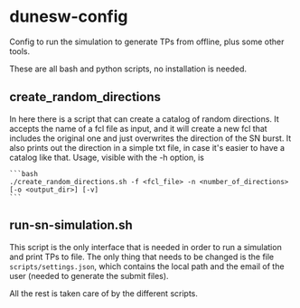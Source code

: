# dunesw-config
Config to run the simulation to generate TPs from offline, plus some other tools.

These are all bash and python scripts, no installation is needed.  

## create_random_directions

In here there is a script that can create a catalog of random directions. 
It accepts the name of a fcl file as input, and it will create a new fcl that includes the original one and just overwrites the direction of the SN burst.
It also prints out the direction in a simple txt file, in case it's easier to have a catalog like that.
Usage, visible with the -h option, is
    
    ```bash
    ./create_random_directions.sh -f <fcl_file> -n <number_of_directions> [-o <output_dir>] [-v]
    ```

## run-sn-simulation.sh

This script is the only interface that is needed in order to run a simulation and print TPs to file.
The only thing that needs to be changed is the file `scripts/settings.json`, which contains the local path and the email of the user (needed to generate the submit files).

All the rest is taken care of by the different scripts. 